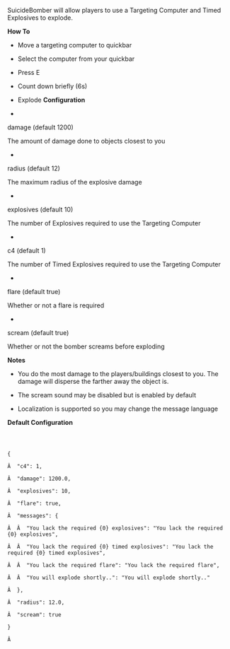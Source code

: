 SuicideBomber will allow players to use a Targeting Computer and Timed Explosives to explode.

**How To** 

* Move a targeting computer to quickbar

* Select the computer from your quickbar

* Press E

* Count down briefly (6s)

* Explode
**Configuration** 


* 
damage (default 1200)

The amount of damage done to objects closest to you

* 
radius (default 12)

The maximum radius of the explosive damage

* 
explosives (default 10)

The number of Explosives required to use the Targeting Computer

* 
c4 (default 1)

The number of Timed Explosives required to use the Targeting Computer



* 
flare (default true)

Whether or not a flare is required



* 
scream (default true)

Whether or not the bomber screams before exploding


**Notes** 


* You do the most damage to the players/buildings closest to you.  The damage will disperse the farther away the object is.

* The scream sound may be disabled but is enabled by default

* Localization is supported so you may change the message language


**Default Configuration** 

	
	
````



{

Â  "c4": 1,

Â  "damage": 1200.0,

Â  "explosives": 10,

Â  "flare": true,

Â  "messages": {

Â  Â  "You lack the required {0} explosives": "You lack the required {0} explosives",

Â  Â  "You lack the required {0} timed explosives": "You lack the required {0} timed explosives",

Â  Â  "You lack the required flare": "You lack the required flare",

Â  Â  "You will explode shortly..": "You will explode shortly.."

Â  },

Â  "radius": 12.0,

Â  "scream": true

}

Â 
````